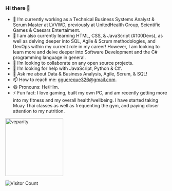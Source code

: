 ### Hi there 👋

- 🔭 I’m currently working as a Technical Business Systems Analyst & Scrum Master at LVVWD, previously at UnitedHealth Group, Scientific Games & Caesars Entertaiment.
- 🌱 I am also currently learning HTML, CSS, & JavaScript (#100Devs), as well as delving deeper into SQL, Agile & Scrum methodologies, and DevOps within my current     role in my career! However, I am looking to learn more and delve deeper into Software Development and the C# programming language in general.
- 👯 I’m looking to collaborate on any open source projects.
- 🤔 I’m looking for help with JavaScript, Python & C#.
- 💬 Ask me about Data & Business Analysis, Agile, Scrum, & SQL!
- 📫 How to reach me: gguereque326@gmail.com.
- 😄 Pronouns: He/Him.
- ⚡ Fun fact: I love gaming, built my own PC, and am recently getting more into my fitness and my overall health/wellbeing. I have started taking Muay Thai classes as well as frequenting the gym, and paying closer attention to my nutrition. <br>

<td style="vertical-align: top;">
      <img align="center" height="180em" src="https://github-readme-stats.vercel.app/api/top-langs/?username=gilguereque&layout=compact&theme=dark" alt="veparity" />
    </td>

![Visitor Count](https://profile-counter.glitch.me/{GilGuereque}/count.svg)
<!--
**GilGuereque/GilGuereque** is a ✨ _special_ ✨ repository because its `README.md` (this file) appears on your GitHub profile.

Here are some ideas to get you started:

- 🔭 I’m currently working as a Technical Business Analyst at UnitedHealth Group
- 🌱 I’m currently learning HTML, CSS, & JavaScript with 100Devs
- 👯 I’m looking to collaborate on any open source projects
- 🤔 I’m looking for help with JavaScript & Python
- 💬 Ask me about Data & Business Analysis!
- 📫 How to reach me: gguereque326@gmail.com
- 😄 Pronouns: He/Him
- ⚡ Fun fact: I love gaming, built my own PC, and am recently getting more into my fitness and overall wellbeing.
-->
